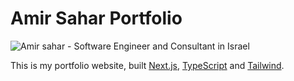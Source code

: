 # Amir Sahar Portfolio

![Amir sahar - Software Engineer and Consultant in Israel]([https://res.cloudinary.com/dooz3lqjb/image/upload/v1689591362/Screenshot_2023-07-17_at_13.55.34_qa0irx.png](https://github.com/user-attachments/assets/73ebbfd8-d003-4ae1-8bbb-2cfd3a35e8e8))


This is my portfolio website, built [Next.js](https://nextjs.org/), [TypeScript](https://www.typescriptlang.org/) and [Tailwind](https://tailwindcss.com/).
